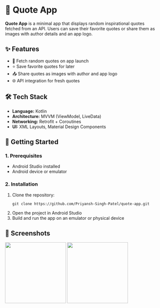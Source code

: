 <!DOCTYPE html>
<html lang="en">
<head>
  <meta charset="UTF-8">
  <meta name="viewport" content="width=device-width, initial-scale=1.0">
</head>
<body>

  <h1>📜 Quote App</h1>
  <p><strong>Quote App</strong> is a minimal app that displays random inspirational quotes fetched from an API. Users can save their favorite quotes or share them as images with author details and an app logo.</p>

  <h2>✨ Features</h2>
  <ul>
    <li>🎲 Fetch random quotes on app launch</li>
    <li>⭐ Save favorite quotes for later</li>
    <li>📤 Share quotes as images with author and app logo</li>
    <li>🌐 API integration for fresh quotes</li>
  </ul>

  <h2>🛠️ Tech Stack</h2>
  <ul>
    <li><strong>Language:</strong> Kotlin</li>
    <li><strong>Architecture:</strong> MVVM (ViewModel, LiveData)</li>
    <li><strong>Networking:</strong> Retrofit + Coroutines</li>
    <li><strong>UI:</strong> XML Layouts, Material Design Components</li>
  </ul>

  <h2>🚀 Getting Started</h2>
  <h3>1. Prerequisites</h3>
  <ul>
    <li>Android Studio installed</li>
    <li>Android device or emulator</li>
  </ul>

  <h3>2. Installation</h3>
  <ol>
    <li>Clone the repository:</li>
    <pre><code>git clone https://github.com/Priyansh-Singh-Patel/quote-app.git</code></pre>
    <li>Open the project in Android Studio</li>
    <li>Build and run the app on an emulator or physical device</li>
  </ol>

  <h2>📸 Screenshots</h2>
  <div>
    <img src="https://github.com/user-attachments/assets/04b5a712-dff4-4b2b-be3b-6bcdc72b1620" width="200">
    <img src="https://github.com/user-attachments/assets/b2044f87-eba1-44cd-b15e-7fd0d2af5837" width="200">
  </div>

</body>
</html>

